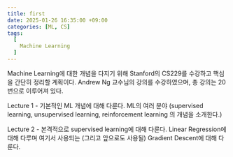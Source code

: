 ```yaml
---
title: first
date: 2025-01-26 16:35:00 +09:00
categories: [ML, CS]
tags:
  [
    Machine Learning
  ]
---
```


Machine Learning에 대한 개념을 다지기 위해 Stanford의 CS229를 수강하고 핵심을 간단히 정리할 계획이다.
Andrew Ng 교수님의 강의를 수강하였으며, 총 강의는 20번으로 이루어져 있다.

Lecture 1 - 기본적인 ML 개념에 대해 다룬다. ML의 여러 분야 (supervised learning, unsupervised learning, reinforcement learning 의 개념을 소개한다.)


Lecture 2 - 본격적으로 supervised learning에 대해 다룬다. Linear Regression에 대해 다루며 여기서 사용되는 (그리고 앞으로도 사용될) Gradient Descent에 대해 다룬다.
